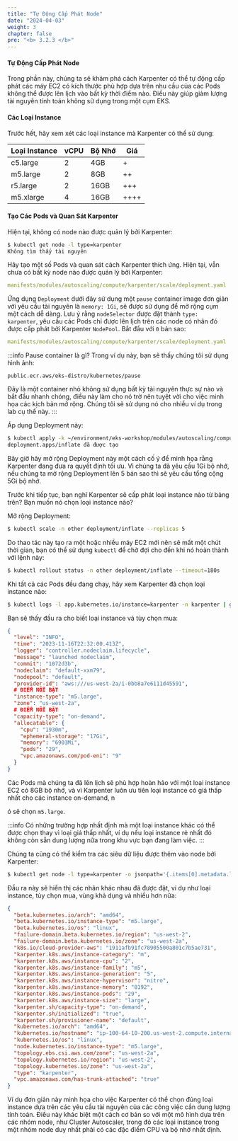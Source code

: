 ```yaml
---
title: "Tự Động Cấp Phát Node"
date: "2024-04-03"
weight: 3
chapter: false
pre: "<b> 3.2.3 </b>"
---
```


#### Tự Động Cấp Phát Node

Trong phần này, chúng ta sẽ khám phá cách Karpenter có thể tự động cấp phát các máy EC2 có kích thước phù hợp dựa trên nhu cầu của các Pods không thể được lên lịch vào bất kỳ thời điểm nào. Điều này giúp giảm lượng tài nguyên tính toán không sử dụng trong một cụm EKS.

#### Các Loại Instance

Trước hết, hãy xem xét các loại instance mà Karpenter có thể sử dụng:

| Loại Instance | vCPU | Bộ Nhớ | Giá   |
| ------------- | ---- | ------ | ----- |
| c5.large      | 2    | 4GB    | +     |
| m5.large      | 2    | 8GB    | ++    |
| r5.large      | 2    | 16GB   | +++   |
| m5.xlarge     | 4    | 16GB   | ++++  |

#### Tạo Các Pods và Quan Sát Karpenter

Hiện tại, không có node nào được quản lý bởi Karpenter:

```bash
$ kubectl get node -l type=karpenter
Không tìm thấy tài nguyên
```

Hãy tạo một số Pods và quan sát cách Karpenter thích ứng. Hiện tại, vẫn chưa có bất kỳ node nào được quản lý bởi Karpenter:

```yaml
manifests/modules/autoscaling/compute/karpenter/scale/deployment.yaml
```

Ứng dụng `Deployment` dưới đây sử dụng một `pause` container image đơn giản với yêu cầu tài nguyên là `memory: 1Gi`, sẽ được sử dụng để mở rộng cụm một cách dễ dàng. Lưu ý rằng `nodeSelector` được đặt thành `type: karpenter`, yêu cầu các Pods chỉ được lên lịch trên các node có nhãn đó được cấp phát bởi Karpenter `NodePool`. Bắt đầu với `0` bản sao:

```yaml
manifests/modules/autoscaling/compute/karpenter/scale/deployment.yaml
```

:::info Pause container là gì?
Trong ví dụ này, bạn sẽ thấy chúng tôi sử dụng hình ảnh:

`public.ecr.aws/eks-distro/kubernetes/pause`

Đây là một container nhỏ không sử dụng bất kỳ tài nguyên thực sự nào và bắt đầu nhanh chóng, điều này làm cho nó trở nên tuyệt vời cho việc minh họa các kịch bản mở rộng. Chúng tôi sẽ sử dụng nó cho nhiều ví dụ trong lab cụ thể này.
:::

Áp dụng Deployment này:

```bash
$ kubectl apply -k ~/environment/eks-workshop/modules/autoscaling/compute/karpenter/scale
deployment.apps/inflate đã được tạo
```

Bây giờ hãy mở rộng Deployment này một cách cố ý để minh họa rằng Karpenter đang đưa ra quyết định tối ưu. Vì chúng ta đã yêu cầu 1Gi bộ nhớ, nếu chúng ta mở rộng Deployment lên 5 bản sao thì sẽ yêu cầu tổng cộng 5Gi bộ nhớ.

Trước khi tiếp tục, bạn nghĩ Karpenter sẽ cấp phát loại instance nào từ bảng trên? Bạn muốn nó chọn loại instance nào?

Mở rộng Deployment:

```bash
$ kubectl scale -n other deployment/inflate --replicas 5
```

Do thao tác này tạo ra một hoặc nhiều máy EC2 mới nên sẽ mất một chút thời gian, bạn có thể sử dụng `kubectl` để chờ đợi cho đến khi nó hoàn thành với lệnh này:

```bash hook=karpenter-deployment
$ kubectl rollout status -n other deployment/inflate --timeout=180s
```

Khi tất cả các Pods đều đang chạy, hãy xem Karpenter đã chọn loại instance nào:

```bash
$ kubectl logs -l app.kubernetes.io/instance=karpenter -n karpenter | grep 'launched nodeclaim' | jq '.'
```

Bạn sẽ thấy đầu ra cho biết loại instance và tùy chọn mua:

```json
{
  "level": "INFO",
  "time": "2023-11-16T22:32:00.413Z",
  "logger": "controller.nodeclaim.lifecycle",
  "message": "launched nodeclaim",
  "commit": "1072d3b",
  "nodeclaim": "default-xxm79",
  "nodepool": "default",
  "provider-id": "aws:///us-west-2a/i-0bb8a7e6111d45591",
  # ĐIỂM NỔI BẬT
  "instance-type": "m5.large",
  "zone": "us-west-2a",
  # ĐIỂM NỔI BẬT
  "capacity-type": "on-demand",
  "allocatable": {
    "cpu": "1930m",
    "ephemeral-storage": "17Gi",
    "memory": "6903Mi",
    "pods": "29",
    "vpc.amazonaws.com/pod-eni": "9"
  }
}
```

Các Pods mà chúng ta đã lên lịch sẽ phù hợp hoàn hảo với một loại instance EC2 có 8GB bộ nhớ, và vì Karpenter luôn ưu tiên loại instance có giá thấp nhất cho các instance on-demand, n

ó sẽ chọn `m5.large`.

:::info
Có những trường hợp nhất định mà một loại instance khác có thể được chọn thay vì loại giá thấp nhất, ví dụ nếu loại instance rẻ nhất đó không còn sẵn dung lượng nữa trong khu vực bạn đang làm việc.
:::

Chúng ta cũng có thể kiểm tra các siêu dữ liệu được thêm vào node bởi Karpenter:

```bash
$ kubectl get node -l type=karpenter -o jsonpath='{.items[0].metadata.labels}' | jq '.'
```

Đầu ra này sẽ hiển thị các nhãn khác nhau đã được đặt, ví dụ như loại instance, tùy chọn mua, vùng khả dụng và nhiều hơn nữa:

```json
{
  "beta.kubernetes.io/arch": "amd64",
  "beta.kubernetes.io/instance-type": "m5.large",
  "beta.kubernetes.io/os": "linux",
  "failure-domain.beta.kubernetes.io/region": "us-west-2",
  "failure-domain.beta.kubernetes.io/zone": "us-west-2a",
  "k8s.io/cloud-provider-aws": "1911afb91fc78905500a801c7b5ae731",
  "karpenter.k8s.aws/instance-category": "m",
  "karpenter.k8s.aws/instance-cpu": "2",
  "karpenter.k8s.aws/instance-family": "m5",
  "karpenter.k8s.aws/instance-generation": "5",
  "karpenter.k8s.aws/instance-hypervisor": "nitro",
  "karpenter.k8s.aws/instance-memory": "8192",
  "karpenter.k8s.aws/instance-pods": "29",
  "karpenter.k8s.aws/instance-size": "large",
  "karpenter.sh/capacity-type": "on-demand",
  "karpenter.sh/initialized": "true",
  "karpenter.sh/provisioner-name": "default",
  "kubernetes.io/arch": "amd64",
  "kubernetes.io/hostname": "ip-100-64-10-200.us-west-2.compute.internal",
  "kubernetes.io/os": "linux",
  "node.kubernetes.io/instance-type": "m5.large",
  "topology.ebs.csi.aws.com/zone": "us-west-2a",
  "topology.kubernetes.io/region": "us-west-2",
  "topology.kubernetes.io/zone": "us-west-2a",
  "type": "karpenter",
  "vpc.amazonaws.com/has-trunk-attached": "true"
}
```

Ví dụ đơn giản này minh họa cho việc Karpenter có thể chọn đúng loại instance dựa trên các yêu cầu tài nguyên của các công việc cần dung lượng tính toán. Điều này khác biệt một cách cơ bản so với một mô hình dựa trên các nhóm node, như Cluster Autoscaler, trong đó các loại instance trong một nhóm node duy nhất phải có các đặc điểm CPU và bộ nhớ nhất định.
